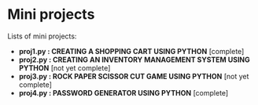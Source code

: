 # Mini projects

Lists of mini projects:
- **proj1.py : CREATING A SHOPPING CART USING PYTHON**  [complete]
- **proj2.py : CREATING AN INVENTORY MANAGEMENT SYSTEM USING PYTHON**  [not yet complete]
- **proj3.py : ROCK PAPER SCISSOR CUT GAME USING PYTHON**  [not yet complete]
- **proj4.py : PASSWORD GENERATOR USING PYTHON** [complete]
